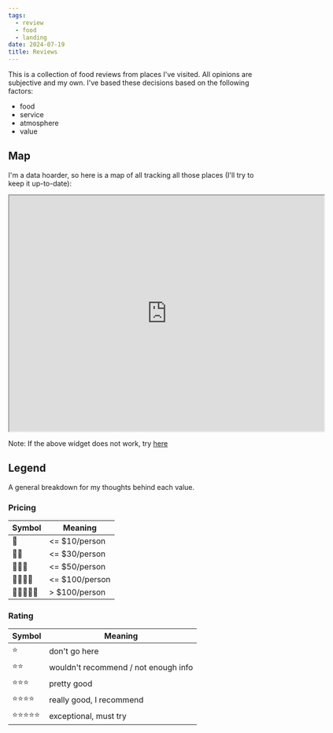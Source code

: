 ```yaml
---
tags:
  - review
  - food
  - landing
date: 2024-07-19
title: Reviews
---
```


This is a collection of food reviews from places I've visited. All opinions are subjective and my own. I've based these decisions based on the following factors:

- food
- service
- atmosphere
- value

## Map

I'm a data hoarder, so here is a map of all tracking all those places (I'll try to keep it up-to-date):

<iframe src="https://www.google.com/maps/d/u/0/embed?mid=1NR-pbPHQSmeQwVRv62w4s1GTbKFDNtY&ehbc=2E312F" width="640" height="480"></iframe>

Note: If the above widget does not work, try [here](https://www.google.com/maps/d/u/0/edit?mid=1NR-pbPHQSmeQwVRv62w4s1GTbKFDNtY&usp=sharing)

## Legend

A general breakdown for my thoughts behind each value.

### Pricing

| Symbol    | Meaning |
|-----------|---------|
| 💸        | <= $10/person |
| 💸💸      | <= $30/person |
| 💸💸💸     | <= $50/person |
| 💸💸💸💸   | <= $100/person |
| 💸💸💸💸💸 | > $100/person |

### Rating

| Symbol    | Meaning |
|-----------|---------|
| ⭐        | don't go here |
| ⭐⭐      | wouldn't recommend / not enough info |
| ⭐⭐⭐     | pretty good |
| ⭐⭐⭐⭐   | really good, I recommend |
| ⭐⭐⭐⭐⭐ | exceptional, must try |

